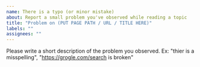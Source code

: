 ```yaml
---
name: There is a typo (or minor mistake)
about: Report a small problem you've observed while reading a topic
title: "Problem on (PUT PAGE PATH / URL / TITLE HERE)"
labels: ""
assignees: ""
---
```


Please write a short description of the problem you observed. Ex: "thier is a misspelling", "https://grogle.com/search is broken"
